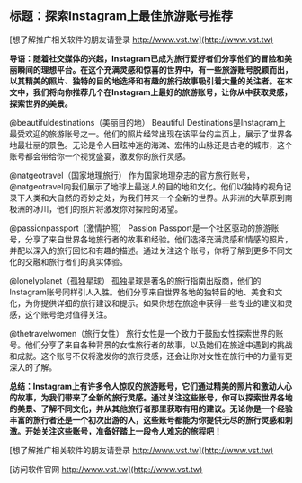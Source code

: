 ## **标题：探索Instagram上最佳旅游账号推荐**

[想了解推广相关软件的朋友请登录 http://www.vst.tw](http://www.vst.tw)

**导语：随着社交媒体的兴起，Instagram已成为旅行爱好者们分享他们的冒险和美丽瞬间的理想平台。在这个充满灵感和惊喜的世界中，有一些旅游账号脱颖而出，以其精美的照片、独特的目的地选择和有趣的旅行故事吸引着大量的关注者。在本文中，我们将向你推荐几个在Instagram上最好的旅游账号，让你从中获取灵感，探索世界的美景。**

@beautifuldestinations（美丽目的地）
Beautiful Destinations是Instagram上最受欢迎的旅游账号之一。他们的照片经常出现在该平台的主页上，展示了世界各地最壮丽的景色。无论是令人目眩神迷的海滩、宏伟的山脉还是古老的城市，这个账号都会带给你一个视觉盛宴，激发你的旅行灵感。

@natgeotravel（国家地理旅行）
作为国家地理杂志的官方旅行账号，@natgeotravel向我们展示了地球上最迷人的目的地和文化。他们以独特的视角记录下人类和大自然的奇妙之处，为我们带来一个全新的世界。从非洲的大草原到南极洲的冰川，他们的照片将激发你对探险的渴望。

@passionpassport（激情护照）
Passion Passport是一个社区驱动的旅游账号，分享了来自世界各地旅行者的故事和经验。他们选择充满灵感和情感的照片，并配以深入的旅行回忆和有趣的描述。通过关注这个账号，你将了解到更多不同文化的交融和旅行者们的真实体验。

@lonelyplanet（孤独星球）
孤独星球是著名的旅行指南出版商，他们的Instagram账号同样引人入胜。他们分享来自世界各地的独特目的地、美食和文化，为你提供详细的旅行建议和提示。如果你想在旅途中获得一些专业的建议和灵感，这个账号绝对值得关注。

@thetravelwomen（旅行女性）
旅行女性是一个致力于鼓励女性探索世界的账号。他们分享了来自各种背景的女性旅行者的故事，以及她们在旅途中遇到的挑战和成就。这个账号不仅将激发你的旅行灵感，还会让你对女性在旅行中的力量有更深入的了解。

**总结：Instagram上有许多令人惊叹的旅游账号，它们通过精美的照片和激动人心的故事，为我们带来了全新的旅行灵感。通过关注这些账号，你可以探索世界各地的美景、了解不同文化，并从其他旅行者那里获取有用的建议。无论你是一个经验丰富的旅行者还是一个初次出游的人，这些账号都能为你提供无尽的旅行灵感和刺激。开始关注这些账号，准备好踏上一段令人难忘的旅程吧！**

[想了解推广相关软件的朋友请登录 http://www.vst.tw](http://www.vst.tw)


[访问软件官网 http://www.vst.tw](http://www.vst.tw)
